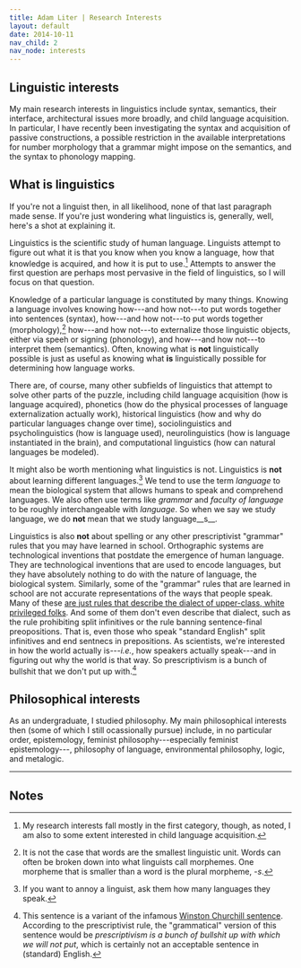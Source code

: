```yaml
---
title: Adam Liter | Research Interests
layout: default
date: 2014-10-11
nav_child: 2
nav_node: interests
---
```


## Linguistic interests

My main research interests in linguistics include syntax, semantics, their interface, architectural issues more broadly, and child language acquisition. In particular, I have recently been investigating the syntax and acquisition of passive constructions, a possible restriction in the available interpretations for number morphology that a grammar might impose on the semantics, and the syntax to phonology mapping.

## What is linguistics

If you're not a linguist then, in all likelihood, none of that last paragraph made sense. If you're just wondering what linguistics is, generally, well, here's a shot at explaining it.

Linguistics is the scientific study of human language. Linguists attempt to figure out what it is that you know when you know a language, how that knowledge is acquired, and how it is put to use.[^1] Attempts to answer the first question are perhaps most pervasive in the field of linguistics, so I will focus on that question.

Knowledge of a particular language is constituted by many things. Knowing a language involves knowing how---and how not---to put words together into sentences (syntax), how---and how not---to put words together (morphology),[^2] how---and how not---to externalize those linguistic objects, either via speeh or signing (phonology), and how---and how not---to interpret them (semantics). Often, knowing what is __not__ linguistically possible is just as useful as knowing what __is__ linguistically possible for determining how language works. 

There are, of course, many other subfields of linguistics that attempt to solve other parts of the puzzle, including child language acquisition (how is language acquired), phonetics (how do the physical processes of language externalization actually work), historical linguistics (how and why do particular languages change over time), sociolinguistics and psycholinguistics (how is language used), neurolinguistics (how is language instantiated in the brain), and computational linguistics (how can natural languages be modeled).

It might also be worth mentioning what linguistics is not. Linguistics is __not__ about learning different languages.[^3] We tend to use the term _language_ to mean the biological system that allows humans to speak and comprehend languages. We also often use terms like _grammar_ and _faculty of language_ to be roughly interchangeable with _language_. So when we say we study language, we do __not__ mean that we study language__s__.

Linguistics is also __not__ about spelling or any other prescriptivist "grammar" rules that you may have learned in school. Orthographic systems are technological inventions that postdate the emergence of human language. They are technological inventions that are used to encode languages, but they have absolutely nothing to do with the nature of language, the biological system. Similarly, some of the "grammar" rules that are learned in school are not accurate representations of the ways that people speak. Many of these [are just rules that describe the dialect of upper-class, white privileged folks][squires]. And some of them don't even describe that dialect, such as the rule prohibiting split infinitives or the rule banning sentence-final preopositions. That is, even those who speak "standard English" split infinitives and end sentnecs in prepositions. As scientists, we're interested in how the world actually is---*i.e.*, how speakers actually speak---and in figuring out why the world is that way. So prescriptivism is a bunch of bullshit that we don't put up with.[^4]

## Philosophical interests

As an undergraduate, I studied philosophy. My main philosophical interests then (some of which I still ocassionally pursue) include, in no particular order, epistemology, feminist philosophy---especially feminist epistemology---, philosophy of language, environmental philosophy, logic, and metalogic.

* * *

## Notes

[^1]: My research interests fall mostly in the first category, though, as noted, I am also to some extent interested in child language acquisition.
[^2]: It is not the case that words are the smallest linguistic unit. Words can often be broken down into what linguists call morphemes. One morpheme that is smaller than a word is the plural morpheme, -_s_.
[^3]: If you want to annoy a linguist, ask them how many languages they speak.
[^4]: This sentence is a variant of the infamous [Winston Churchill sentence][churchill]. According to the prescriptivist rule, the "grammatical" version of this sentence would be _prescriptivism is a bunch of bullshit up with which we will not put_, which is certainly not an acceptable sentence in (standard) English.

[squires]: http://languagelog.ldc.upenn.edu/nll/?p=13521
[churchill]: http://public.wsu.edu/~brians/errors/churchill.html
